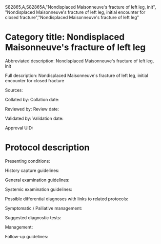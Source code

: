 S82865,A,S82865A,"Nondisplaced Maisonneuve's fracture of left leg, init", "Nondisplaced Maisonneuve's fracture of left leg, initial encounter for closed fracture","Nondisplaced Maisonneuve's fracture of left leg"
# Category title: Nondisplaced Maisonneuve's fracture of left leg

Abbreviated description: Nondisplaced Maisonneuve's fracture of left leg, init

Full description: Nondisplaced Maisonneuve's fracture of left leg, initial encounter for closed fracture

Sources:

Collated by:
Collation date:

Reviewed by:
Review date:

Validated by:
Validation date:

Approval UID:

# Protocol description

Presenting conditions:

History capture guidelines:

General examination guidelines:

Systemic examination guidelines:

Possible differential diagnoses with links to related protocols:

Symptomatic / Palliative management:

Suggested diagnostic tests:

Management:

Follow-up guidelines:
